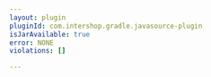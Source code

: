 ```yaml
---
layout: plugin
pluginId: com.intershop.gradle.javasource-plugin
isJarAvailable: true
error: NONE
violations: []

---
```

